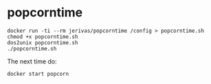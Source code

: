 # popcorntime

```
docker run -ti --rm jerivas/popcorntime /config > popcorntime.sh
chmod +x popcorntime.sh
dos2unix popcorntime.sh
./popcorntime.sh
```

The next time do:

```
docker start popcorn
```


